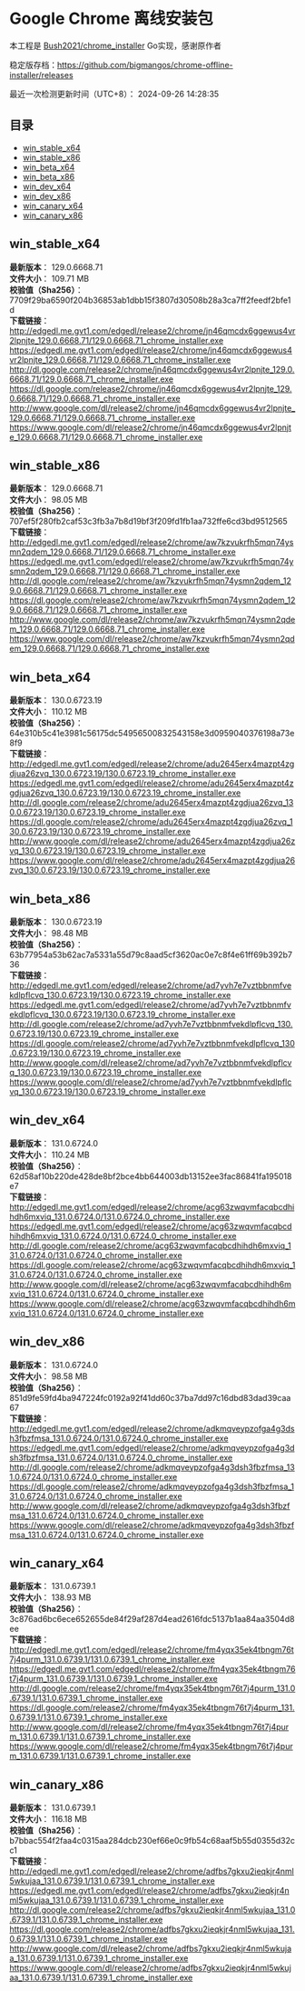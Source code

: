# Google Chrome 离线安装包
本工程是 [Bush2021/chrome_installer](https://github.com/Bush2021/chrome_installer) Go实现，感谢原作者

稳定版存档：<https://github.com/bigmangos/chrome-offline-installer/releases>

最近一次检测更新时间（UTC+8）：
2024-09-26 14:28:35

## 目录
* [win_stable_x64](https://github.com/bigmangos/chrome-offline-installer?tab=readme-ov-file#win_stable_x64)
* [win_stable_x86](https://github.com/bigmangos/chrome-offline-installer?tab=readme-ov-file#win_stable_x86)
* [win_beta_x64](https://github.com/bigmangos/chrome-offline-installer?tab=readme-ov-file#win_beta_x64)
* [win_beta_x86](https://github.com/bigmangos/chrome-offline-installer?tab=readme-ov-file#win_beta_x86)
* [win_dev_x64](https://github.com/bigmangos/chrome-offline-installer?tab=readme-ov-file#win_dev_x64)
* [win_dev_x86](https://github.com/bigmangos/chrome-offline-installer?tab=readme-ov-file#win_dev_x86)
* [win_canary_x64](https://github.com/bigmangos/chrome-offline-installer?tab=readme-ov-file#win_canary_x64)
* [win_canary_x86](https://github.com/bigmangos/chrome-offline-installer?tab=readme-ov-file#win_canary_x86)

## win_stable_x64
**最新版本**： 129.0.6668.71  
**文件大小**： 109.71 MB  
**校验值（Sha256）**： 7709f29ba6590f204b36853ab1dbb15f3807d30508b28a3ca7ff2feedf2bfe1d  
**下载链接**：
http://edgedl.me.gvt1.com/edgedl/release2/chrome/jn46qmcdx6ggewus4vr2lpnjte_129.0.6668.71/129.0.6668.71_chrome_installer.exe
https://edgedl.me.gvt1.com/edgedl/release2/chrome/jn46qmcdx6ggewus4vr2lpnjte_129.0.6668.71/129.0.6668.71_chrome_installer.exe
http://dl.google.com/release2/chrome/jn46qmcdx6ggewus4vr2lpnjte_129.0.6668.71/129.0.6668.71_chrome_installer.exe
https://dl.google.com/release2/chrome/jn46qmcdx6ggewus4vr2lpnjte_129.0.6668.71/129.0.6668.71_chrome_installer.exe
http://www.google.com/dl/release2/chrome/jn46qmcdx6ggewus4vr2lpnjte_129.0.6668.71/129.0.6668.71_chrome_installer.exe
https://www.google.com/dl/release2/chrome/jn46qmcdx6ggewus4vr2lpnjte_129.0.6668.71/129.0.6668.71_chrome_installer.exe
## win_stable_x86
**最新版本**： 129.0.6668.71  
**文件大小**： 98.05 MB  
**校验值（Sha256）**： 707ef5f280fb2caf53c3fb3a7b8d19bf3f209fd1fb1aa732ffe6cd3bd9512565  
**下载链接**：
http://edgedl.me.gvt1.com/edgedl/release2/chrome/aw7kzvukrfh5mqn74ysmn2qdem_129.0.6668.71/129.0.6668.71_chrome_installer.exe
https://edgedl.me.gvt1.com/edgedl/release2/chrome/aw7kzvukrfh5mqn74ysmn2qdem_129.0.6668.71/129.0.6668.71_chrome_installer.exe
http://dl.google.com/release2/chrome/aw7kzvukrfh5mqn74ysmn2qdem_129.0.6668.71/129.0.6668.71_chrome_installer.exe
https://dl.google.com/release2/chrome/aw7kzvukrfh5mqn74ysmn2qdem_129.0.6668.71/129.0.6668.71_chrome_installer.exe
http://www.google.com/dl/release2/chrome/aw7kzvukrfh5mqn74ysmn2qdem_129.0.6668.71/129.0.6668.71_chrome_installer.exe
https://www.google.com/dl/release2/chrome/aw7kzvukrfh5mqn74ysmn2qdem_129.0.6668.71/129.0.6668.71_chrome_installer.exe
## win_beta_x64
**最新版本**： 130.0.6723.19  
**文件大小**： 110.12 MB  
**校验值（Sha256）**： 64e310b5c41e3981c56175dc54956500832543158e3d0959040376198a73e8f9  
**下载链接**：
http://edgedl.me.gvt1.com/edgedl/release2/chrome/adu2645erx4mazpt4zgdjua26zvq_130.0.6723.19/130.0.6723.19_chrome_installer.exe
https://edgedl.me.gvt1.com/edgedl/release2/chrome/adu2645erx4mazpt4zgdjua26zvq_130.0.6723.19/130.0.6723.19_chrome_installer.exe
http://dl.google.com/release2/chrome/adu2645erx4mazpt4zgdjua26zvq_130.0.6723.19/130.0.6723.19_chrome_installer.exe
https://dl.google.com/release2/chrome/adu2645erx4mazpt4zgdjua26zvq_130.0.6723.19/130.0.6723.19_chrome_installer.exe
http://www.google.com/dl/release2/chrome/adu2645erx4mazpt4zgdjua26zvq_130.0.6723.19/130.0.6723.19_chrome_installer.exe
https://www.google.com/dl/release2/chrome/adu2645erx4mazpt4zgdjua26zvq_130.0.6723.19/130.0.6723.19_chrome_installer.exe
## win_beta_x86
**最新版本**： 130.0.6723.19  
**文件大小**： 98.48 MB  
**校验值（Sha256）**： 63b77954a53b62ac7a5331a55d79c8aad5cf3620ac0e7c8f4e61ff69b392b736  
**下载链接**：
http://edgedl.me.gvt1.com/edgedl/release2/chrome/ad7yvh7e7vztbbnmfvekdlpflcvq_130.0.6723.19/130.0.6723.19_chrome_installer.exe
https://edgedl.me.gvt1.com/edgedl/release2/chrome/ad7yvh7e7vztbbnmfvekdlpflcvq_130.0.6723.19/130.0.6723.19_chrome_installer.exe
http://dl.google.com/release2/chrome/ad7yvh7e7vztbbnmfvekdlpflcvq_130.0.6723.19/130.0.6723.19_chrome_installer.exe
https://dl.google.com/release2/chrome/ad7yvh7e7vztbbnmfvekdlpflcvq_130.0.6723.19/130.0.6723.19_chrome_installer.exe
http://www.google.com/dl/release2/chrome/ad7yvh7e7vztbbnmfvekdlpflcvq_130.0.6723.19/130.0.6723.19_chrome_installer.exe
https://www.google.com/dl/release2/chrome/ad7yvh7e7vztbbnmfvekdlpflcvq_130.0.6723.19/130.0.6723.19_chrome_installer.exe
## win_dev_x64
**最新版本**： 131.0.6724.0  
**文件大小**： 110.24 MB  
**校验值（Sha256）**： 62d58af10b220de428de8bf2bce4bb644003db13152ee3fac86841fa195018e7  
**下载链接**：
http://edgedl.me.gvt1.com/edgedl/release2/chrome/acg63zwqvmfacqbcdhihdh6mxviq_131.0.6724.0/131.0.6724.0_chrome_installer.exe
https://edgedl.me.gvt1.com/edgedl/release2/chrome/acg63zwqvmfacqbcdhihdh6mxviq_131.0.6724.0/131.0.6724.0_chrome_installer.exe
http://dl.google.com/release2/chrome/acg63zwqvmfacqbcdhihdh6mxviq_131.0.6724.0/131.0.6724.0_chrome_installer.exe
https://dl.google.com/release2/chrome/acg63zwqvmfacqbcdhihdh6mxviq_131.0.6724.0/131.0.6724.0_chrome_installer.exe
http://www.google.com/dl/release2/chrome/acg63zwqvmfacqbcdhihdh6mxviq_131.0.6724.0/131.0.6724.0_chrome_installer.exe
https://www.google.com/dl/release2/chrome/acg63zwqvmfacqbcdhihdh6mxviq_131.0.6724.0/131.0.6724.0_chrome_installer.exe
## win_dev_x86
**最新版本**： 131.0.6724.0  
**文件大小**： 98.58 MB  
**校验值（Sha256）**： 851d9fe59fd4ba947224fc0192a92f41dd60c37ba7dd97c16dbd83dad39caa67  
**下载链接**：
http://edgedl.me.gvt1.com/edgedl/release2/chrome/adkmqveypzofga4g3dsh3fbzfmsa_131.0.6724.0/131.0.6724.0_chrome_installer.exe
https://edgedl.me.gvt1.com/edgedl/release2/chrome/adkmqveypzofga4g3dsh3fbzfmsa_131.0.6724.0/131.0.6724.0_chrome_installer.exe
http://dl.google.com/release2/chrome/adkmqveypzofga4g3dsh3fbzfmsa_131.0.6724.0/131.0.6724.0_chrome_installer.exe
https://dl.google.com/release2/chrome/adkmqveypzofga4g3dsh3fbzfmsa_131.0.6724.0/131.0.6724.0_chrome_installer.exe
http://www.google.com/dl/release2/chrome/adkmqveypzofga4g3dsh3fbzfmsa_131.0.6724.0/131.0.6724.0_chrome_installer.exe
https://www.google.com/dl/release2/chrome/adkmqveypzofga4g3dsh3fbzfmsa_131.0.6724.0/131.0.6724.0_chrome_installer.exe
## win_canary_x64
**最新版本**： 131.0.6739.1  
**文件大小**： 138.93 MB  
**校验值（Sha256）**： 3c876ad6bc6ece652655de84f29af287d4ead2616fdc5137b1aa84aa3504d8ee  
**下载链接**：
http://edgedl.me.gvt1.com/edgedl/release2/chrome/fm4yqx35ek4tbngm76t7j4purm_131.0.6739.1/131.0.6739.1_chrome_installer.exe
https://edgedl.me.gvt1.com/edgedl/release2/chrome/fm4yqx35ek4tbngm76t7j4purm_131.0.6739.1/131.0.6739.1_chrome_installer.exe
http://dl.google.com/release2/chrome/fm4yqx35ek4tbngm76t7j4purm_131.0.6739.1/131.0.6739.1_chrome_installer.exe
https://dl.google.com/release2/chrome/fm4yqx35ek4tbngm76t7j4purm_131.0.6739.1/131.0.6739.1_chrome_installer.exe
http://www.google.com/dl/release2/chrome/fm4yqx35ek4tbngm76t7j4purm_131.0.6739.1/131.0.6739.1_chrome_installer.exe
https://www.google.com/dl/release2/chrome/fm4yqx35ek4tbngm76t7j4purm_131.0.6739.1/131.0.6739.1_chrome_installer.exe
## win_canary_x86
**最新版本**： 131.0.6739.1  
**文件大小**： 116.18 MB  
**校验值（Sha256）**： b7bbac554f2faa4c0315aa284dcb230ef66e0c9fb54c68aaf5b55d0355d32cc1  
**下载链接**：
http://edgedl.me.gvt1.com/edgedl/release2/chrome/adfbs7gkxu2ieqkjr4nml5wkujaa_131.0.6739.1/131.0.6739.1_chrome_installer.exe
https://edgedl.me.gvt1.com/edgedl/release2/chrome/adfbs7gkxu2ieqkjr4nml5wkujaa_131.0.6739.1/131.0.6739.1_chrome_installer.exe
http://dl.google.com/release2/chrome/adfbs7gkxu2ieqkjr4nml5wkujaa_131.0.6739.1/131.0.6739.1_chrome_installer.exe
https://dl.google.com/release2/chrome/adfbs7gkxu2ieqkjr4nml5wkujaa_131.0.6739.1/131.0.6739.1_chrome_installer.exe
http://www.google.com/dl/release2/chrome/adfbs7gkxu2ieqkjr4nml5wkujaa_131.0.6739.1/131.0.6739.1_chrome_installer.exe
https://www.google.com/dl/release2/chrome/adfbs7gkxu2ieqkjr4nml5wkujaa_131.0.6739.1/131.0.6739.1_chrome_installer.exe
